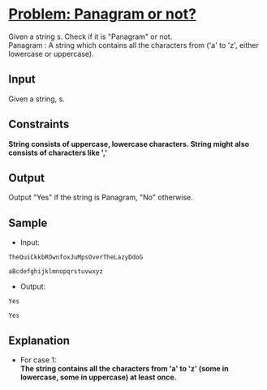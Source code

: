 # [Problem: Panagram or not?](https://my.newtonschool.co/playground/code/3hfxvtd4swbj)

Given a string s. Check if it is "Panagram" or not. <br>
Panagram : A string which contains all the characters from ('a' to 'z', either lowercase or uppercase).

## Input

Given a string, s.

## Constraints

**String consists of uppercase, lowercase characters.
String might also consists of characters like ','**

## Output

Output "Yes" if the string is Panagram, "No" otherwise.

## Sample

- Input:
```
TheQuiCkkbROwnfoxJuMpsOverTheLazyDdoG

aBcdefghijklmnopqrstuvwxyz
```

- Output:
```
Yes

Yes
```

## Explanation

- For case 1: <br> **The string contains all the characters from 'a' to 'z' (some in lowercase, some in uppercase) at least once.**
